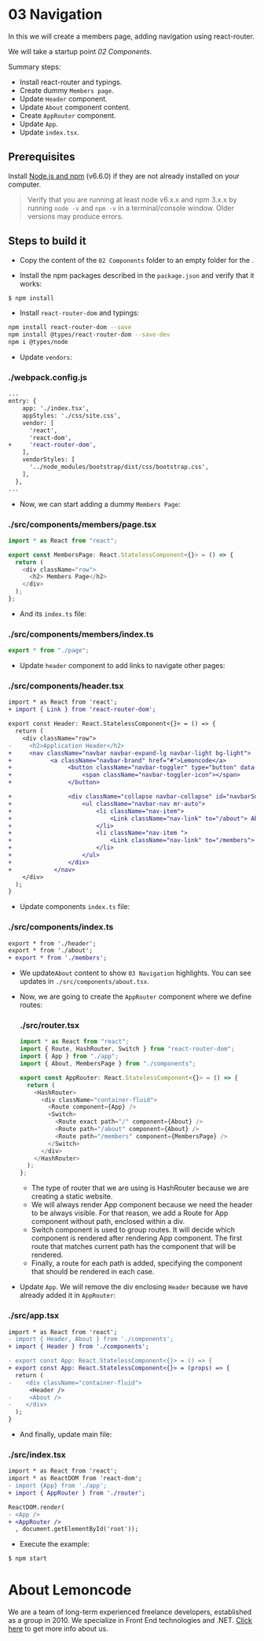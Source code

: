 # 03 Navigation

In this   we will create a members page, adding navigation using react-router.

We will take a startup point   _02 Components_.

Summary steps:

- Install react-router and typings.
- Create dummy `Members page`.
- Update `Header` component.
- Update `About` component content.
- Create `AppRouter` component.
- Update `App`.
- Update `index.tsx`.

## Prerequisites

Install [Node.js and npm](https://nodejs.org/en/) (v6.6.0) if they are not already
installed on your computer.

> Verify that you are running at least node v6.x.x and npm 3.x.x by running `node -v` and `npm -v`
> in a terminal/console window. Older versions may produce errors.

## Steps to build it

- Copy the content of the `02 Components` folder to an empty folder for the  .

- Install the npm packages described in the `package.json` and verify that it works:

```bash
$ npm install
```

- Install `react-router-dom` and typings:

```bash
npm install react-router-dom --save
npm install @types/react-router-dom --save-dev
npm i @types/node
```

- Update `vendors`:

### ./webpack.config.js

```diff
...
entry: {
    app: './index.tsx',
    appStyles: './css/site.css',
    vendor: [
      'react',
      'react-dom',
+     'react-router-dom',
    ],
    vendorStyles: [
      '../node_modules/bootstrap/dist/css/bootstrap.css',
    ],
  },
...
```

- Now, we can start adding a dummy `Members Page`:

### ./src/components/members/page.tsx

```javascript
import * as React from "react";

export const MembersPage: React.StatelessComponent<{}> = () => {
  return (
    <div className="row">
      <h2> Members Page</h2>
    </div>
  );
};
```

- And its `index.ts` file:

### ./src/components/members/index.ts

```javascript
export * from "./page";
```

- Update `header` component to add links to navigate other pages:

### ./src/components/header.tsx

```diff
import * as React from 'react';
+ import { Link } from 'react-router-dom';

export const Header: React.StatelessComponent<{}> = () => {
  return (
    <div className="row">
-     <h2>Application Header</h2>
+     <nav className="navbar navbar-expand-lg navbar-light bg-light">
+           <a className="navbar-brand" href="#">Lemoncode</a>
+                <button className="navbar-toggler" type="button" data-toggle="collapse" data-target="#navbarSupportedContent" aria-controls="navbarSupportedContent" aria-expanded="false" aria-label="Toggle navigation">
+                    <span className="navbar-toggler-icon"></span>
+                </button>

+                <div className="collapse navbar-collapse" id="navbarSupportedContent">
+                    <ul className="navbar-nav mr-auto">
+                        <li className="nav-item">
+                            <Link className="nav-link" to="/about"> About</Link>
+                        </li>
+                        <li className="nav-item ">
+                            <Link className="nav-link" to="/members"> Members </Link>
+                        </li>
+                    </ul>
+                </div>
+            </nav>
    </div>
  );
}

```

- Update components `index.ts` file:

### ./src/components/index.ts

```diff
export * from './header';
export * from './about';
+ export * from './members';

```

- We update`About` content to show   `03 Navigation` highlights. You can see updates in `./src/components/about.tsx`.

- Now, we are going to create the `AppRouter` component where we define routes:

  ### ./src/router.tsx

  ```javascript
  import * as React from "react";
  import { Route, HashRouter, Switch } from "react-router-dom";
  import { App } from "./app";
  import { About, MembersPage } from "./components";

  export const AppRouter: React.StatelessComponent<{}> = () => {
    return (
      <HashRouter>
        <div className="container-fluid">
          <Route component={App} />
          <Switch>
            <Route exact path="/" component={About} />
            <Route path="/about" component={About} />
            <Route path="/members" component={MembersPage} />
          </Switch>
        </div>
      </HashRouter>
    );
  };
  ```

  - The type of router that we are using is HashRouter because we are creating a static website.
  - We will always render App component because we need the header to be always visible. For that reason, we add a Route for App component without path, enclosed within a div.
  - Switch component is used to group routes. It will decide which component is rendered after rendering App component. The first route that matches current path has the component that will be rendered.
  - Finally, a route for each path is added, specifying the component that should be rendered in each case.

- Update `App`. We will remove the div enclosing `Header` because we have already added it in `AppRouter`:

### ./src/app.tsx

```diff
import * as React from 'react';
- import { Header, About } from './components';
+ import { Header } from './components';

- export const App: React.StatelessComponent<{}> = () => {
+ export const App: React.StatelessComponent<{}> = (props) => {
  return (
-    <div className="container-fluid">
      <Header />
-     <About />
-    </div>
  );
}

```

- And finally, update main file:

### ./src/index.tsx

```diff
import * as React from 'react';
import * as ReactDOM from 'react-dom';
- import {App} from './app';
+ import { AppRouter } from './router';

ReactDOM.render(
- <App />
+ <AppRouter />
  , document.getElementById('root'));

```

- Execute the example:

```bash
$ npm start
```

# About Lemoncode

We are a team of long-term experienced freelance developers, established as a group in 2010.
We specialize in Front End technologies and .NET. [Click here](http://lemoncode.net/services/en/#en-home) to get more info about us.

